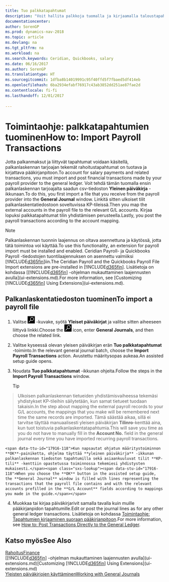 ```yaml
---
title: Tuo palkkatapahtumat
description: "Voit hallita palkkoja tuomalla ja kirjaamalla taloustapahtumia palkka-aineiston toimittajalta pääkirjanpitoon palkanlaskennan laajennusta, kuten Ceridian tai Quickbooks."
documentationcenter: 
author: SorenGP
ms.prod: dynamics-nav-2018
ms.topic: article
ms.devlang: na
ms.tgt_pltfrm: na
ms.workload: na
ms.search.keywords: Ceridian, Quickbooks, salary
ms.date: 06/16/2017
ms.author: SorenGP
ms.translationtype: HT
ms.sourcegitcommit: 1dfba8b14019991c95f40ffd5f7fbaed5df414eb
ms.openlocfilehash: 6ba2934efabf76917c43ab3852dd251ae87fae2d
ms.contentlocale: fi-fi
ms.lasthandoff: 12/01/2017

---
```

# <a name="how-to-import-payroll-transactions"></a><span data-ttu-id="17916-103">Toimintaohje: palkkatapahtumien tuominen</span><span class="sxs-lookup"><span data-stu-id="17916-103">How to: Import Payroll Transactions</span></span>
<span data-ttu-id="17916-104">Jotta palkanmaksut ja liittyvät tapahtumat voidaan käsitellä, palkanlaskennan tarjoajan tekemät rahoitustapahtumat on tuotava ja kirjattava pääkirjanpitoon.</span><span class="sxs-lookup"><span data-stu-id="17916-104">To account for salary payments and related transactions, you must import and post financial transactions made by your payroll provider to the general ledger.</span></span> <span data-ttu-id="17916-105">Voit tehdä tämän tuomalla ensin palkanlaskennan tarjoajalta saadun csv-tiedoston **Yleinen päiväkirja** -ikkunaan.</span><span class="sxs-lookup"><span data-stu-id="17916-105">To do this, you first import a file that you receive from the payroll provider into the **General Journal** window.</span></span> <span data-ttu-id="17916-106">Linkitä sitten ulkoiset tilit palkanlaskentatiedostoon soveltuvissa KP-tileissä.</span><span class="sxs-lookup"><span data-stu-id="17916-106">Then you map the external accounts in the payroll file to the relevant G/L accounts.</span></span> <span data-ttu-id="17916-107">Kirjaa lopuksi palkkatapahtumat tilin yhdistämisen perusteella.</span><span class="sxs-lookup"><span data-stu-id="17916-107">Lastly, you post the payroll transactions according to the account mapping.</span></span>

> [!NOTE]  
>   <span data-ttu-id="17916-108">Palkanlaskennan tuonnin laajennus on oltava asennettuna ja käytössä, jotta tätä toimintoa voi käyttää.</span><span class="sxs-lookup"><span data-stu-id="17916-108">To use this functionality, an extension for payroll import must be installed and enabled.</span></span> <span data-ttu-id="17916-109">Ceridian Payroll- ja Quickbooks Payroll -tiedostojen tuontilaajennuksen on asennettu valmiiksi [!INCLUDE[d365fin](includes/d365fin_md.md)]iin.</span><span class="sxs-lookup"><span data-stu-id="17916-109">The Ceridian Payroll and the Quickbooks Payroll File Import extensions are pre-installed in [!INCLUDE[d365fin](includes/d365fin_md.md)].</span></span> <span data-ttu-id="17916-110">Lisätietoja on kohdassa [[!INCLUDE[d365fin](includes/d365fin_md.md)] -ohjelman mukauttaminen laajennusten avulla](ui-extensions.md).</span><span class="sxs-lookup"><span data-stu-id="17916-110">For more information, see [Customizing [!INCLUDE[d365fin](includes/d365fin_md.md)] Using Extensions](ui-extensions.md).</span></span>

## <a name="to-import-a-payroll-file"></a><span data-ttu-id="17916-111">Palkanlaskentatiedoston tuominen</span><span class="sxs-lookup"><span data-stu-id="17916-111">To import a payroll file</span></span>
1. <span data-ttu-id="17916-112">Valitse ![Etsi sivu tai raportti](media/ui-search/search_small.png "Etsi sivu tai raportti -kuvake") -kuvake, syötä **Yleiset päiväkirjat** ja valitse sitten aiheeseen liittyvä linkki.</span><span class="sxs-lookup"><span data-stu-id="17916-112">Choose the ![Search for Page or Report](media/ui-search/search_small.png "Search for Page or Report icon") icon, enter **General Journals**, and then choose the related link.</span></span>
2. <span data-ttu-id="17916-113">Valitse kyseessä olevan yleisen päiväkirjan erän **Tuo palkkatapahtumat** -toiminto.</span><span class="sxs-lookup"><span data-stu-id="17916-113">In the relevant general journal batch, choose the **Import Payroll Transactions** action.</span></span> <span data-ttu-id="17916-114">Avustettu määritysopas aukeaa.</span><span class="sxs-lookup"><span data-stu-id="17916-114">An assisted setup guide opens.</span></span>
3. <span data-ttu-id="17916-115">Noudata **Tuo palkkatapahtumat** -ikkunan ohjeita.</span><span class="sxs-lookup"><span data-stu-id="17916-115">Follow the steps in the **Import Payroll Transactions** window.</span></span>

    > [!TIP]  
>   <span data-ttu-id="17916-116">Ulkoisen palkanlaskennan tietueiden yhdistämisvaiheessa tekemäsi yhdistykset KP-tileihin säilytetään, kun samat tietueet tuodaan takaisin.</span><span class="sxs-lookup"><span data-stu-id="17916-116">In the step about mapping the external payroll records to your G/L accounts, the mappings that you make will be remembered next time the same records are imported.</span></span> <span data-ttu-id="17916-117">Tämä säästää aikaa, sillä ei tarvitse täyttää manuaalisesti yleisen päiväkirjan **Tilinro**-kenttää aina, kun tuot toistuvia palkanlaskentatapahtumia.</span><span class="sxs-lookup"><span data-stu-id="17916-117">This will save you time as you do not have to manually fill in the **Account No.** field in the general journal every time you have imported recurring payroll transactions.</span></span>   

    <span data-ttu-id="17916-118">Kun napsautat ohjatun määritystoiminnon **OK**-painiketta, ohjelma täyttää **yleinen päiväkirja** -ikkunan palkanlaskennan tiedoston tapahtumilla sekä asiaankuuluvat tilit **KP-tili** -kenttiin opastetussa toiminnossa tekemiesi yhdistysten mukaisesti.</span><span class="sxs-lookup"><span data-stu-id="17916-118">When you choose the **OK** button in the assisted setup guide, the **General Journal** window is filled with lines representing the transactions that the payroll file contains and with the relevant accounts prefilled in the **G/L Account** fields according to mappings you made in the guide.</span></span>
4. <span data-ttu-id="17916-119">Muokkaa tai kirjaa päiväkirjarivit samalla tavalla kuin muille pääkirjanpidon tapahtumille.</span><span class="sxs-lookup"><span data-stu-id="17916-119">Edit or post the journal lines as for any other general ledger transactions.</span></span> <span data-ttu-id="17916-120">Lisätietoja on kohdassa [Toimintaohje: Tapahtumien kirjaaminen suoraan pääkirjanpitoon](finance-how-post-transactions-directly.md).</span><span class="sxs-lookup"><span data-stu-id="17916-120">For more information, see [How to: Post Transactions Directly to the General Ledger](finance-how-post-transactions-directly.md).</span></span>   

## <a name="see-also"></a><span data-ttu-id="17916-121">Katso myös</span><span class="sxs-lookup"><span data-stu-id="17916-121">See Also</span></span>
[<span data-ttu-id="17916-122">Rahoitus</span><span class="sxs-lookup"><span data-stu-id="17916-122">Finance</span></span>](finance.md)  
<span data-ttu-id="17916-123">[[!INCLUDE[d365fin](includes/d365fin_md.md)] -ohjelman mukauttaminen laajennusten avulla](ui-extensions.md)</span><span class="sxs-lookup"><span data-stu-id="17916-123">[Customizing [!INCLUDE[d365fin](includes/d365fin_md.md)] Using Extensions](ui-extensions.md)</span></span>  
[<span data-ttu-id="17916-124">Yleisten päiväkirjojen käyttäminen</span><span class="sxs-lookup"><span data-stu-id="17916-124">Working with General Journals</span></span>](ui-work-general-journals.md)  

